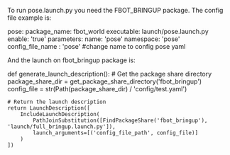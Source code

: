 To run pose.launch.py you need the FBOT_BRINGUP package. The config file example is:

pose:
  package_name: fbot_world
  executable: launch/pose.launch.py
  enable: 'true'
  parameters:
    name: 'pose'
    namespace: 'pose'
    config_file_name : 'pose' #change name to config pose yaml

And the launch on fbot_bringup package is:

def generate_launch_description():
    # Get the package share directory
    package_share_dir = get_package_share_directory('fbot_bringup')
    config_file = str(Path(package_share_dir) / 'config/test.yaml')

    # Return the launch description
    return LaunchDescription([
        IncludeLaunchDescription(
            PathJoinSubstitution([FindPackageShare('fbot_bringup'), 'launch/full_bringup.launch.py']),
            launch_arguments=[('config_file_path', config_file)]
        )
    ])